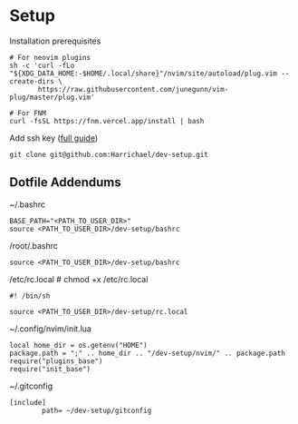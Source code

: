 # Setup

Installation prerequisites

```
# For neovim plugins
sh -c 'curl -fLo "${XDG_DATA_HOME:-$HOME/.local/share}"/nvim/site/autoload/plug.vim --create-dirs \
       https://raw.githubusercontent.com/junegunn/vim-plug/master/plug.vim'

# For FNM
curl -fsSL https://fnm.vercel.app/install | bash
```

Add ssh key ([full guide](https://docs.github.com/en/authentication/connecting-to-github-with-ssh/adding-a-new-ssh-key-to-your-github-account))


```
git clone git@github.com:Harrichael/dev-setup.git
```

## Dotfile Addendums

~/.bashrc
```
BASE_PATH="<PATH_TO_USER_DIR>"
source <PATH_TO_USER_DIR>/dev-setup/bashrc
```

/root/.bashrc
```
source <PATH_TO_USER_DIR>/dev-setup/bashrc
```

/etc/rc.local # chmod +x /etc/rc.local
```
#! /bin/sh

source <PATH_TO_USER_DIR>/dev-setup/rc.local
```

~/.config/nvim/init.lua
```
local home_dir = os.getenv("HOME")
package.path = ";" .. home_dir .. "/dev-setup/nvim/" .. package.path
require("plugins_base")
require("init_base")
```

~/.gitconfig
```
[include]
        path= ~/dev-setup/gitconfig
```

